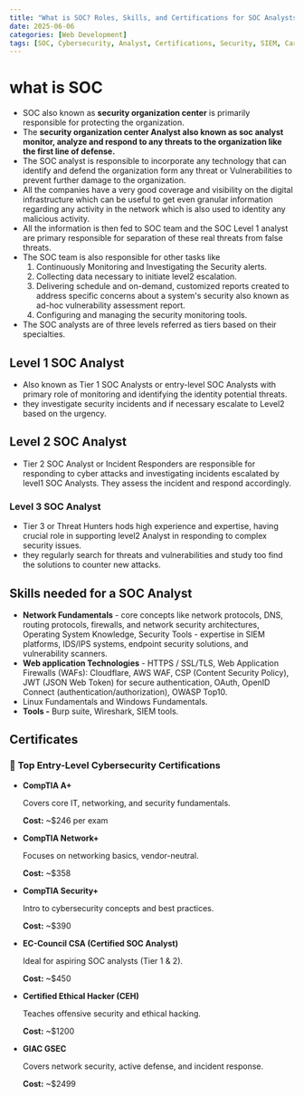 ```yaml
---
title: "What is SOC? Roles, Skills, and Certifications for SOC Analysts"
date: 2025-06-06
categories: [Web Development]
tags: [SOC, Cybersecurity, Analyst, Certifications, Security, SIEM, Career]
---
```


# what is SOC

- SOC also known as **security organization center** is primarily responsible for protecting the organization.
- The **security organization center Analyst also known as soc analyst monitor, analyze and respond to any threats to the organization like the first line of defense.**
- The SOC analyst is responsible to incorporate any technology that can identify and defend the organization form any threat or Vulnerabilities to prevent further damage to the organization.
- All the companies have a very good coverage and visibility on the digital infrastructure which can be useful to get even granular information regarding any activity in the network which is also used to identity any malicious activity.
- All the information is then fed to SOC team and the SOC Level 1 analyst are primary responsible for separation of these real threats from false threats.
- The SOC team is also responsible for other tasks like
    1. Continuously Monitoring and Investigating the Security alerts.
    2. Collecting data necessary to initiate level2 escalation.
    3. Delivering schedule and on-demand, customized reports created to address specific concerns about a system's security also known as ad-hoc vulnerability assessment report.
    4. Configuring and managing the security monitoring tools.
- The SOC analysts are of three levels referred as tiers based on their specialties.

## Level 1 SOC Analyst

- Also known as Tier 1 SOC Analysts or entry-level SOC Analysts with primary role of monitoring and identifying the identity potential threats.
- they investigate security incidents and if necessary escalate to Level2 based on the urgency.

## Level 2 SOC Analyst

- Tier 2 SOC Analyst or Incident Responders are responsible for responding to cyber attacks and investigating incidents escalated by level1 SOC Analysts. They assess the incident and respond accordingly.

### Level 3 SOC Analyst

- Tier 3 or Threat Hunters hods high experience and expertise, having crucial role in supporting level2 Analyst in responding to complex security issues.
- they regularly search for threats and vulnerabilities and study too find the solutions to counter new attacks.

## Skills needed for a SOC Analyst

- **Network Fundamentals** - core concepts like network protocols, DNS, routing protocols, firewalls, and network security architectures, Operating System Knowledge, Security Tools - expertise in SIEM platforms, IDS/IPS systems, endpoint security solutions, and vulnerability scanners.
- **Web application Technologies**  - HTTPS / SSL/TLS, Web Application Firewalls (WAFs): Cloudflare, AWS WAF, CSP (Content Security Policy), JWT (JSON Web Token) for secure authentication, OAuth, OpenID Connect (authentication/authorization), OWASP Top10.
- Linux Fundamentals and Windows Fundamentals.
- **Tools -** Burp suite, Wireshark, SIEM tools.

## Certificates

### 🔐 **Top Entry-Level Cybersecurity Certifications**

- **CompTIA A+**
    
    Covers core IT, networking, and security fundamentals.
    
    **Cost:** ~$246 per exam
    
- **CompTIA Network+**
    
    Focuses on networking basics, vendor-neutral.
    
    **Cost:** ~$358
    
- **CompTIA Security+**
    
    Intro to cybersecurity concepts and best practices.
    
    **Cost:** ~$390
    
- **EC-Council CSA (Certified SOC Analyst)**
    
    Ideal for aspiring SOC analysts (Tier 1 & 2).
    
    **Cost:** ~$450
    
- **Certified Ethical Hacker (CEH)**
    
    Teaches offensive security and ethical hacking.
    
    **Cost:** ~$1200
    
- **GIAC GSEC**
    
    Covers network security, active defense, and incident response.
    
    **Cost:** ~$2499